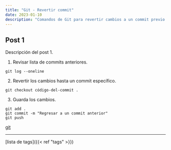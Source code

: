 ```yaml
---
title: "Git - Revertir commit"
date: 2023-01-10
description: "Comandos de Git para revertir cambios a un commit previo."
---
```


## Post 1

Descripción del post 1.

1. Revisar lista de commits anteriores. 
```git
git log --oneline
```

2. Revertir los cambios hasta un commit específico.
```git
git checkout código-del-commit .
``` 

3. Guarda los cambios.
```git
git add .  
git commit -m "Regresar a un commit anterior"  
git push
```

[git](blog/git)

---

[lista de tags]({{< ref "tags" >}})
